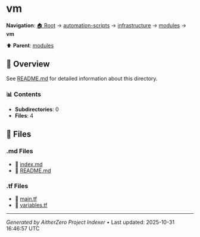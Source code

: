 # vm

**Navigation**: [🏠 Root](../../../../index.md) → [automation-scripts](../../../index.md) → [infrastructure](../../index.md) → [modules](../index.md) → **vm**

⬆️ **Parent**: [modules](../index.md)

## 📖 Overview

See [README.md](./README.md) for detailed information about this directory.

### 📊 Contents

- **Subdirectories**: 0
- **Files**: 4

## 📄 Files

### .md Files

- 📝 [index.md](./index.md)
- 📝 [README.md](./README.md)

### .tf Files

- 📄 [main.tf](./main.tf)
- 📄 [variables.tf](./variables.tf)

---

*Generated by AitherZero Project Indexer* • Last updated: 2025-10-31 16:46:57 UTC


